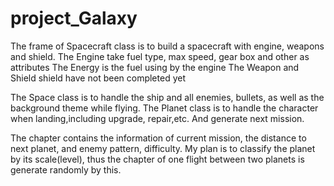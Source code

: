 # project_Galaxy
The frame of Spacecraft class is to build a spacecraft with engine, weapons and shield.
The Engine take fuel type, max speed, gear box and other as attributes
The Energy is the fuel using by the engine
The Weapon and Shield shield have not been completed yet

The Space class is to handle the ship and all enemies, bullets, as well as the background theme while flying.
The Planet class is to handle the character when landing,including upgrade, repair,etc. And generate next mission.

The chapter contains the information of current mission, the distance to next planet, and enemy pattern, difficulty.
My plan is to classify the planet by its scale(level), thus the chapter of one flight between two planets is generate randomly by this.
